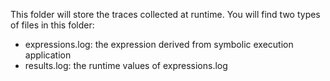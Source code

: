 This folder will store the traces collected at runtime.
You will find two types of files in this folder:

- expressions.log: the expression derived from symbolic execution application
- results.log: the runtime values of expressions.log

